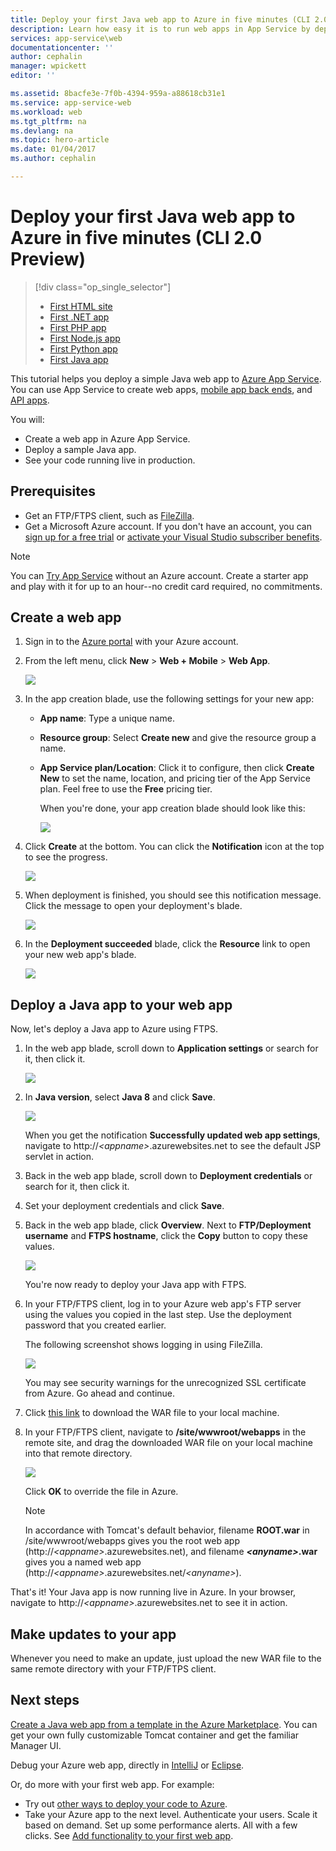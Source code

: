 ```yaml
---
title: Deploy your first Java web app to Azure in five minutes (CLI 2.0 Preview) | Microsoft Docs
description: Learn how easy it is to run web apps in App Service by deploying a sample app. Start doing real development quickly and see results immediately.
services: app-service\web
documentationcenter: ''
author: cephalin
manager: wpickett
editor: ''

ms.assetid: 8bacfe3e-7f0b-4394-959a-a88618cb31e1
ms.service: app-service-web
ms.workload: web
ms.tgt_pltfrm: na
ms.devlang: na
ms.topic: hero-article
ms.date: 01/04/2017
ms.author: cephalin

---
```

# Deploy your first Java web app to Azure in five minutes (CLI 2.0 Preview)

> [!div class="op_single_selector"]
> * [First HTML site](app-service-web-get-started-html-cli-nodejs.md)
> * [First .NET app](app-service-web-get-started-dotnet-cli-nodejs.md)
> * [First PHP app](app-service-web-get-started-php-cli-nodejs.md)
> * [First Node.js app](app-service-web-get-started-nodejs-cli-nodejs.md)
> * [First Python app](app-service-web-get-started-python-cli-nodejs.md)
> * [First Java app](app-service-web-get-started-java.md)
> 
> 

This tutorial helps you deploy a simple Java web app to [Azure App Service](../app-service/app-service-value-prop-what-is.md).
You can use App Service to create web apps, [mobile app back ends](/documentation/learning-paths/appservice-mobileapps/),
and [API apps](../app-service-api/app-service-api-apps-why-best-platform.md).

You will: 

* Create a web app in Azure App Service.
* Deploy a sample Java app.
* See your code running live in production.

## Prerequisites
* Get an FTP/FTPS client, such as [FileZilla](https://filezilla-project.org/).
* Get a Microsoft Azure account. If you don't have an account, you can 
  [sign up for a free trial](https://azure.microsoft.com/pricing/free-trial/?WT.mc_id=A261C142F) or 
  [activate your Visual Studio subscriber benefits](https://azure.microsoft.com/pricing/member-offers/msdn-benefits-details/?WT.mc_id=A261C142F).

> [!NOTE]
> You can [Try App Service](https://azure.microsoft.com/try/app-service/) without an Azure account. Create a starter app and play with
> it for up to an hour--no credit card required, no commitments.
> 
> 

<a name="create"></a>

## Create a web app
1. Sign in to the [Azure portal](https://portal.azure.com) with your Azure account.
2. From the left menu, click **New** > **Web + Mobile** > **Web App**.
   
    ![](./media/app-service-web-get-started-languages/create-web-app-portal.png)
3. In the app creation blade, use the following settings for your new app:
   
   * **App name**: Type a unique name.
   * **Resource group**: Select **Create new** and give the resource group a name.
   * **App Service plan/Location**: Click it to configure, then click **Create New** to set the name, location, and 
     pricing tier of the App Service plan. Feel free to use the **Free** pricing tier.
     
     When you're done, your app creation blade should look like this:
     
     ![](./media/app-service-web-get-started-languages/create-web-app-settings.png)
4. Click **Create** at the bottom. You can click the **Notification** icon at the top to see the progress.
   
    ![](./media/app-service-web-get-started-languages/create-web-app-started.png)
5. When deployment is finished, you should see this notification message. Click the message to open your deployment's blade.
   
    ![](./media/app-service-web-get-started-languages/create-web-app-finished.png)
6. In the **Deployment succeeded** blade, click the **Resource** link to open your new web app's blade.
   
    ![](./media/app-service-web-get-started-languages/create-web-app-resource.png)

## Deploy a Java app to your web app
Now, let's deploy a Java app to Azure using FTPS.

1. In the web app blade, scroll down to **Application settings** or search for it, then click it. 
   
    ![](./media/app-service-web-get-started-languages/set-java-application-settings.png)
2. In **Java version**, select **Java 8** and click **Save**.
   
    ![](./media/app-service-web-get-started-languages/set-java.png)
   
    When you get the notification **Successfully updated web app settings**, navigate to http://*&lt;appname>*.azurewebsites.net 
    to see the default JSP servlet in action.
3. Back in the web app blade, scroll down to **Deployment credentials** or search for it, then click it.
4. Set your deployment credentials and click **Save**.
5. Back in the web app blade, click **Overview**. Next to **FTP/Deployment username** and **FTPS hostname**, click the **Copy** button
   to copy these values.
   
    ![](./media/app-service-web-get-started-languages/get-ftp-url.png)
   
    You're now ready to deploy your Java app with FTPS.
6. In your FTP/FTPS client, log in to your Azure web app's FTP server using the values you copied in the last step. Use the deployment
   password that you created earlier.
   
    The following screenshot shows logging in using FileZilla.
   
    ![](./media/app-service-web-get-started-languages/filezilla-login.png)
   
    You may see security warnings for the unrecognized SSL certificate from Azure. Go ahead and continue.
7. Click [this link](https://github.com/Azure-Samples/app-service-web-java-get-started/raw/master/webapps/ROOT.war) to download the WAR
   file to your local machine.
8. In your FTP/FTPS client, navigate to **/site/wwwroot/webapps** in the remote site, and drag the downloaded WAR file on your local machine into 
   that remote directory.
   
    ![](./media/app-service-web-get-started-languages/transfer-war-file.png)
   
    Click **OK** to override the file in Azure.
   
   > [!NOTE]
   > In accordance with Tomcat's default behavior, filename **ROOT.war** in /site/wwwroot/webapps gives you the root web app 
   > (http://*&lt;appname>*.azurewebsites.net), and filename ***&lt;anyname>*.war** gives you a named web app (http://*&lt;appname>*.azurewebsites.net/*&lt;anyname>*).
   > 
   > 

That's it! Your Java app is now running live in Azure. In your browser, navigate to http://*&lt;appname>*.azurewebsites.net to see it in action. 

## Make updates to your app
Whenever you need to make an update, just upload the new WAR file to the same remote directory with your FTP/FTPS client.

## Next steps
[Create a Java web app from a template in the Azure Marketplace](web-sites-java-get-started.md#marketplace). You can get your own fully customizable Tomcat 
container and get the familiar Manager UI. 

Debug your Azure web app, directly in [IntelliJ](app-service-web-debug-java-web-app-in-intellij.md) or [Eclipse](app-service-web-debug-java-web-app-in-eclipse.md).

Or, do more with your first web app. For example:

* Try out [other ways to deploy your code to Azure](web-sites-deploy.md). 
* Take your Azure app to the next level. Authenticate your users. Scale it based on demand. Set up some performance alerts. All with a few clicks. See 
  [Add functionality to your first web app](app-service-web-get-started-2.md).

